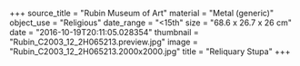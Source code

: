 +++
source_title = "Rubin Museum of Art"
material = "Metal (generic)"
object_use = "Religious"
date_range = "<15th"
size = "68.6 x 26.7 x 26 cm"
date = "2016-10-19T20:11:05.028354"
thumbnail = "Rubin_C2003_12_2H065213.preview.jpg"
image = "Rubin_C2003_12_2H065213.2000x2000.jpg"
title = "Reliquary Stupa"
+++
